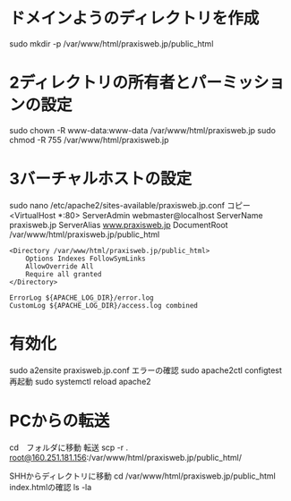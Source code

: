 # ドメインようのディレクトリを作成
sudo mkdir -p /var/www/html/praxisweb.jp/public_html
# 2ディレクトリの所有者とパーミッションの設定
sudo chown -R www-data:www-data /var/www/html/praxisweb.jp
sudo chmod -R 755 /var/www/html/praxisweb.jp
# 3バーチャルホストの設定
sudo nano /etc/apache2/sites-available/praxisweb.jp.conf
コピー
<VirtualHost *:80>
    ServerAdmin webmaster@localhost
    ServerName praxisweb.jp
    ServerAlias www.praxisweb.jp
    DocumentRoot /var/www/html/praxisweb.jp/public_html

    <Directory /var/www/html/praxisweb.jp/public_html>
        Options Indexes FollowSymLinks
        AllowOverride All
        Require all granted
    </Directory>

    ErrorLog ${APACHE_LOG_DIR}/error.log
    CustomLog ${APACHE_LOG_DIR}/access.log combined
</VirtualHost>

# 有効化
sudo a2ensite praxisweb.jp.conf
エラーの確認
sudo apache2ctl configtest
再起動
sudo systemctl reload apache2

# PCからの転送
cd　フォルダに移動
転送
scp -r . root@160.251.181.156:/var/www/html/praxisweb.jp/public_html/

SHHからディレクトリに移動
cd /var/www/html/praxisweb.jp/public_html
index.htmlの確認
ls -la



